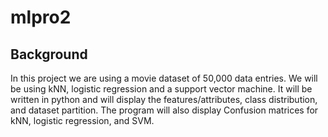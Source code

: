 # mlpro2
## Background
In this project we are using a movie dataset of 50,000 data entries. We will be using kNN, logistic regression and a support vector machine. It will be written in python and will display the features/attributes, class distribution, and dataset partition. The program will also display Confusion matrices for kNN, logistic regression, and SVM.

